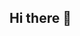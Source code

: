 ## Hi there 👋

<!--
**Hahamob/Hahamob** is a ✨ _special_ ✨ repository because its `README.md` (this file) appears on your GitHub profile.

Here are some ideas to get you started:

- 🔭 I’m currently studyng on University of Auckland
- 🌱 I’m currently learning Master of Information technology.
- 📫 How to reach me: ll1335329167@gmail.com
- 😄 seeking job: data analyst | machine learnning | software engineering
-->
